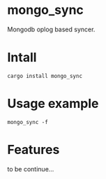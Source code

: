 # mongo_sync
Mongodb oplog based syncer.

# Intall
```shell
cargo install mongo_sync
```

# Usage example
```shell
mongo_sync -f
```

# Features
to be continue...
